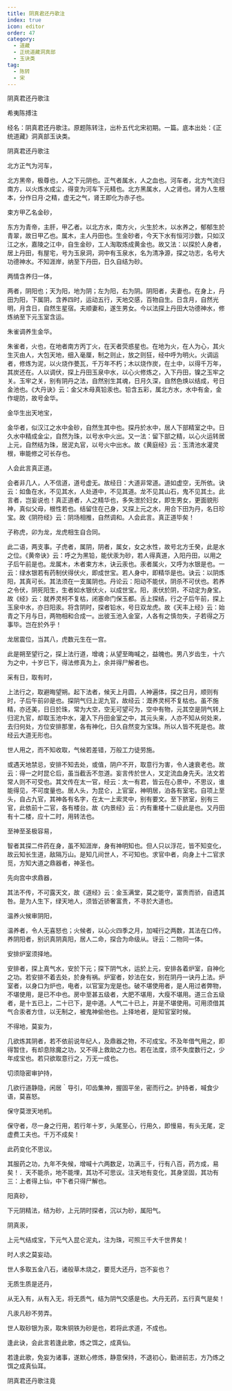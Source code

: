 ```yaml
---
title: 阴真君还丹歌注
index: true
icon: editor
order: 47
category:
  - 道藏
  - 正统道藏洞真部
  - 玉诀类
tag:
  - 陈转
  - 宋
---
```


阴真君还丹歌注  

希夷陈搏注  

经名：阴真君还丹歌注。原题陈转注，出朴五代北宋初期。一篇。底本出处：《正统道藏》洞真部玉诀类。  

阴真君还丹歌注  

北方正气为河车，  

北方黑帝，极尊也，人之下元阴也。正气者属水，人之血也。河车者，北方气流归南方，以火炼水成尘，得变为河车下元精也。北方黑属水，人之肾也。肾为人生根本，分作日月·之精，虚无之气，肾王即化为赤子也。  

束方甲乙名金砂，  

东方为青帝，主肝，甲乙者。以北方水，南方火，火生於木，以水养之，郁郁生於青翠，故日甲乙也。属木，主人丹田也。生金砂者，今天下水有恒河沙数，只如汉江之水，嘉陵之江中，自生金砂，工人淘取炼成黄金也。故又法：以探於人身者，居上丹田，有屋宅，号为玉泉洞，洞中有玉泉水，名为清净源，探之功志，名号大功德神水。不知涯岸，纳至下丹田，日久自结为砂。  

两情含养归一体，  

两者，阴阳也；天为阳，地为阴；左为阳，右为阴。阴阳者，夫妻也。在身上，丹田为阳，下属阴，含养四时，运动五行，天地交感，百物自生。日含月，自然光明，月含日，自然生星宿。夫顺妻和，遂生男女。今以法探上丹田大功德神水，修炼纳至下元玉室含运。  

朱雀调养生金华。  

朱雀者，火也，在地者南方丙丁火，在天者荧惑星也。在地为火，在人为心，其火生灭由人，大包天地，细入毫厘，制之则止，放之则狂，经中呼为明火。火调运者，修炼为泥，以火烧作甍瓦，千万年不朽；木以烧作炭，在土中，以得千万年，其炭还在。人以调伏，探上丹田玉泉中水，以心火修炼之，入下丹田，镍之玉牢之关。玉牢之关，别有阴丹之法，自然别生其魂，日月久深，自然色焕以结成，号日金池也。《大丹诀》云：金父木母真铅汞也。铅含五彩，属北方水，水中有金，金作堤防，故号金华。  

金华生出天地宝，  

金华者，似汉江之水中金砂，自然生其中也。探丹於水中，居人下部精室之中。日久水中精成金尘，自然为珠，以号水中火出。又一法：留下部之精，以心火运转居上元，自然结为珠，居泥丸官，以号火中出水。故《黄庭经》云：玉清池水灌灵根，审能修之可长存也。  

人会此言真正道。  

会者非几人，人不信道，道号虚无。故经日：大道非常道。道如虚空，无所依。诀云：如鱼在水，不见其水，人处道中，不见其道。龙不见其山石，鬼不见其土。此言者，岂妄说也！真正道者，人之精华也，多失泄於妇女，即生男女，更面貌形神，真似父母，根性若也。结留住在己身，又探上元之水，用合下田为丹，名日珍宝。故《阴符经》云：阴场相推，自然调和。人会此言。真正道毕矣！  

子称虎，卯为龙，龙虎相生自合同。  

此二语，两支事。子虎者，属阴，阴者，属女，女之水性，故号北方壬癸，此是水之位。《黄帝诀》云：呼之为黑铅，能伏汞为砂，若人得真道，入阳丹田，以用之子后午前是也。龙属木，木者束方木，诀云汞也。汞者属火，又呼为水银是也。一云：绿水银若有药制伏得伏火，即成世宝。若人身中，即精华是也。诀云：以阴炼阳，其真可长。其法须在一支属阴也。丹论云：阳动不能伏，阴杀不可伏也。若养之令伏，阴死阳生，生者如水银伏火，以成世宝。阳，汞伏於阴，不动定为身宝。故《经》云：就养灵柯不复枯，闭塞命门保玉都。舌上探结，行之子后午前，探上玉泉中水，亦日阳汞。将含阴时，探者铅水，号日双龙虎。故《天丰上经》云：始青之下月与日，两物相和合成一。出彼玉池入金室，人各有之慎勿失，子若得之万事毕。岂在於外乎！  

龙居震位，当其八，虎数元生在一宫。  

此是朔至望行之，探上法行道，增魂；从望至晦喊之，益魄也。男八岁齿生，十六为之中，十岁已下，得法修真为上，余并得尸解者也。  

采有日，取有时，  

上法行之，取避晦望朔。起下法者，候天上月圆，人神遍体，探之日月，顺则有时，子后午前卯是也。探阴气归上泥九官，故经云：溉养灵柯不复枯也。虽不施精，亦还美，日日於珠，常为大空，空无可望可为，空中有物，元其空是阴气转上归泥九官，却取玉池中水，灌入下丹田金室之中，其元头来，人亦不知从何处来，去归何处，方位安排那里，各有神化，日久自然变为宝珠。所以人皆不死是也。故经云大道无形也。  

世人用之，而不知收取，气候若差错，万般工力徒劳施。  

或遇天地禁忌，安排不知去处，或值，阴户不开，取意行为害，令人速衰老也。故云：得一之时昆仑后，虽当截舌不忽道。妄言传於世人，叉定流血身先夭。法文若常人则不可受也。其文传在太一官，经云：太一有君，皆云在心景中，不思议，谁能得见，不可度量也。居人头，为昆仑，上官室，神明居，泊各有室宅。自项上至头，自占九官，其神各有名字，在太一上索灵中，别有要文。至下脐室，别有三官，此依前十二官，各有楼台。故《内景经》云：内有重楼十二级此是也。又丹田有十二楼，应十二时，用转法也。  

至神至圣极容易，  

智者其探二件药在身，虽不知涯岸，身有神明知也。但人只以浮花，皆不知变化，故云知长生道，敌隔万山。是知几间世人，不可知也。求官中者，向身上十二官求觅，方知大道之鼎器者，神圣也。  

先向宫中求鼎器，  

其法不传，不可露天文，故《道经》云：金玉满堂，莫之能守，富贵而骄，自遗其咎。是为人生下，绿天地人，须皆近骄奢富贵，不寻於大道也。  

温养火候审阴阳，  

温养者，令人无喜怒也；火候者，以心火四季之月，加喊行之两数，其法在口传。养阴阳者，别识真阴真阳，居人二命，探合为命级从。讶云：二物同一体。  

安排炉室须择地。  

安排者，探上真气水，安於下元；探下阴气水，运於上元，安排各着炉室，自神化之功。若安排不着去处，於身有祸。炉室者，妙法在女，别在阴丹一诀丹上法。炉室者，以身口为炉也，电者，以官室为宠是也。破不堪使用者，是人用过者弊物，不堪使用，是已不中也。房中至甚五级者，大肥不堪用，大瘦不堪用。道三合五级者，是十五已上，二十已下，是中道。人气二十已上，并是不堪使用。可用须借其气合汞者方住，以无制之，被鬼神偷他也。上择地者，是知官室时候。  

不得地，莫妄为，  

几欲炼其阴者，若不依前说年纪人，及鼎器之物，不可成宝。不及年借气用之，即得暂住，有却息除魔之功，又不得上救助之力也。若在法度，须不失度数行之，少年成宝也。若只欲取意行之，万无一成也。  

切须隐密审护持，  

几欲行道静隐，闲居｀导引，叩齿集神，握固平坐，密而行之。护持者，喊食少语，莫喜怒。  

保守莫泄天地机。  

保守者，尽一身之行用，若行年十岁，头尾至心，行用久，即慢易，有头无尾，定虚费工夫也。千万不成矣！  

此药变化不思议。  

其服药之功，九年不失候，增喊十六两数足，功满三千，行有八百，药方成，易矣！．天不能杀，地不能埋，其功不可思议。注天地有变化，其身坚固，其功有三：上者得上仙，中下者只得尸解也。  

阳真砂，  

下元阴精法，结为砂，上元阴时探者，沉以为砂，属阳气。  

阴真汞，  

上元气结成宝，下元气入昆仑泥丸，注为珠，可照三千大千世界矣！  

时人求之莫妄动。  

世人多取五金八石，诸般草木烧之，要觅大还丹，岂不妄也？  

无质生质是还丹，  

从无入有，从有入无，将无质气，结为阴气交感是也。大丹无药，五行真气是矣！  

凡汞凡砂不劳弄。  

世人取砂银为汞，取朱铜铁为砂是也，若将此求道，不成也。  

逢此诀，会此言若逢此歌，炼之饵之，成真仙。  

若逢此歌，免妄为诸事，遂默心修炼，静意保持，不退初心，勤进前志，方乃炼之饵之成真仙耳。  

阴真君还丹歌注竟  
